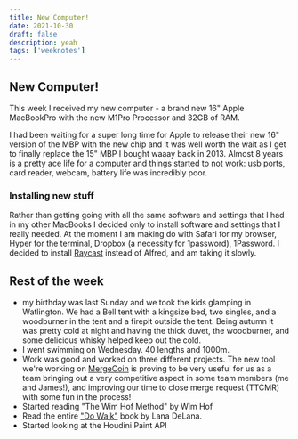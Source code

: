```yaml
---
title: New Computer!
date: 2021-10-30
draft: false
description: yeah
tags: ['weeknotes']
---
```


## New Computer!

This week I received my new computer - a brand new 16" Apple MacBookPro with the new M1Pro Processor and 32GB of RAM.

I had been waiting for a super long time for Apple to release their new 16" version of the MBP with the new chip and it was well worth the wait as I get to finally replace the 15" MBP I bought waaay back in 2013. Almost 8 years is a pretty ace life for a computer and things started to not work: usb ports, card reader, webcam, battery life was incredibly poor.

### Installing new stuff

Rather than getting going with all the same software and settings that I had in my other MacBooks I decided only to install software and settings that I really needed. At the moment I am making do with Safari for my browser, Hyper for the terminal, Dropbox (a necessity for 1password), 1Password. I decided to install [Raycast](https://www.raycast.com) instead of Alfred, and am taking it slowly.

## Rest of the week

-   my birthday was last Sunday and we took the kids glamping in Watlington. We had a Bell tent with a kingsize bed, two singles, and a woodburner in the tent and a firepit outside the tent. Being autumn it was pretty cold at night and having the thick duvet, the woodburner, and some delicious whisky helped keep out the cold.
-   I went swimming on Wednesday. 40 lengths and 1000m.
-   Work was good and worked on three different projects. The new tool we're working on [MergeCoin](https://mergeco.in) is proving to be very useful for us as a team bringing out a very competitive aspect in some team members (me and James!), and improving our time to close merge request (TTCMR) with some fun in the process!
-   Started reading "The Wim Hof Method" by Wim Hof
-   Read the entire ["Do Walk"](https://thedobook.co/products/do-walk) book by Lana DeLana.
-   Started looking at the Houdini Paint API
